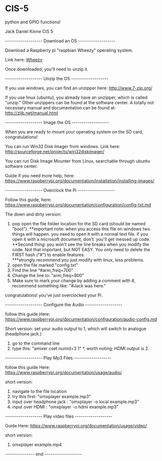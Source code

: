 # CIS-5
python and GPIO functions!

Jack Daniel Kinne
CIS 5

------------------- Download an OS -------------------

Download a Raspberry pi "raspbian Wheezy" operating system.

Link here: 
<a href="https://www.raspberrypi.org/downloads/">Wheezy</a>


Once downloaded, you'll need to unzip it.  

------------------- Unzip the OS -------------------

If you use windows, you can find an unzipper 
here:
http://www.7-zip.org/

If you use linux (ubuntu), you already have an unzipper, which is called "unzip."  Other unzippers can be found at the software center.
A totally not necessary manual and documentation can be found 
at: 
http://zlib.net/manual.html

------------------- Image the OS -------------------

When you are ready to mount your operating system on the SD card, congratulations!

You can run Win32 Disk Imager from windows.
Link here:
http://sourceforge.net/projects/win32diskimager/

You can run Disk Image Mounter from Linux, searchable through ubuntu software center.

Guide if you need more help, 
here:
https://www.raspberrypi.org/documentation/installation/installing-images/



------------------- Overclock the Pi -------------------

Follow this guide, 
here:
https://www.raspberrypi.org/documentation/configuration/config-txt.md

The down and dirty version:
1. pop open the file folder location for the SD card (should be named "boot").
**important note: when you access this file on windows two things will happen.  you need to open it with a normal text file.  if you open it with a microsoft document, don't.  you'll get messed up code.
**Second thing: you won't see the line breaks when you modify the code.  Not that important, but NOT EASY.  You only need to delete the FIRST hash ("#") to enable features.  
***strongly recommend you just modify with linux, less problems.
2. open the file marked "config.txt"
3. Find the line "#arm_freq=700"
4.  Change the line to: "arm_freq=900"
5.  Make sure to mark your change by adding a comment with #, recommend something like: "#Jack was here."

congratulations!  you've just overclocked your Pi.



------------------- Configure the Audio -------------------

follow this guide
Here:
https://www.raspberrypi.org/documentation/configuration/audio-config.md

Short version:
set your audio output to 1, which will switch to analogue (headphone jack.)
1.  go to the command line
2.  type this: "amixer cset numid=3 1"
*.  worth noting; HDMI output is 2.


------------------- Play Mp3 Files -------------------

follow this guide
Here:
https://www.raspberrypi.org/documentation/usage/audio/

short version:

1.  navigate to the file location
2.  try this first: "omxplayer example.mp3"
3.  input over headphone jack : "omxplayer -o local example.mp3"
4.  input over HDMI : "omxplayer -o hdmi example.mp3"


------------------- Play video files -------------------


Guide
Here:
https://www.raspberrypi.org/documentation/usage/video/

short version:

1. omxplayer example.mp4


---------------             end       -------------------

